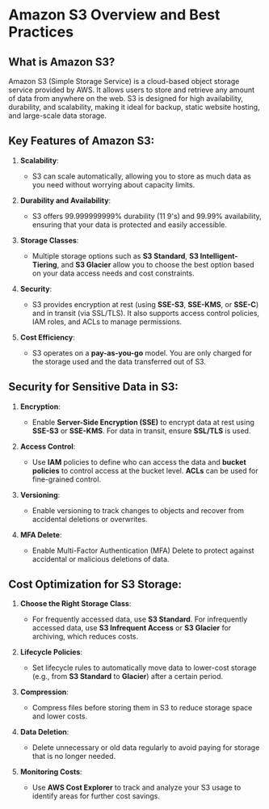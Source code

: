 # Amazon S3 Overview and Best Practices

## What is Amazon S3?

Amazon S3 (Simple Storage Service) is a cloud-based object storage service provided by AWS. It allows users to store and retrieve any amount of data from anywhere on the web. S3 is designed for high availability, durability, and scalability, making it ideal for backup, static website hosting, and large-scale data storage.

## Key Features of Amazon S3:

1. **Scalability**: 
   - S3 can scale automatically, allowing you to store as much data as you need without worrying about capacity limits.
   
2. **Durability and Availability**: 
   - S3 offers 99.999999999% durability (11 9's) and 99.99% availability, ensuring that your data is protected and easily accessible.

3. **Storage Classes**:
   - Multiple storage options such as **S3 Standard**, **S3 Intelligent-Tiering**, and **S3 Glacier** allow you to choose the best option based on your data access needs and cost constraints.

4. **Security**:
   - S3 provides encryption at rest (using **SSE-S3**, **SSE-KMS**, or **SSE-C**) and in transit (via SSL/TLS). It also supports access control policies, IAM roles, and ACLs to manage permissions.

5. **Cost Efficiency**:
   - S3 operates on a **pay-as-you-go** model. You are only charged for the storage used and the data transferred out of S3.

## Security for Sensitive Data in S3:

1. **Encryption**:
   - Enable **Server-Side Encryption (SSE)** to encrypt data at rest using **SSE-S3** or **SSE-KMS**. For data in transit, ensure **SSL/TLS** is used.

2. **Access Control**:
   - Use **IAM** policies to define who can access the data and **bucket policies** to control access at the bucket level. **ACLs** can be used for fine-grained control.

3. **Versioning**:
   - Enable versioning to track changes to objects and recover from accidental deletions or overwrites.

4. **MFA Delete**:
   - Enable Multi-Factor Authentication (MFA) Delete to protect against accidental or malicious deletions of data.

## Cost Optimization for S3 Storage:

1. **Choose the Right Storage Class**:
   - For frequently accessed data, use **S3 Standard**. For infrequently accessed data, use **S3 Infrequent Access** or **S3 Glacier** for archiving, which reduces costs.

2. **Lifecycle Policies**:
   - Set lifecycle rules to automatically move data to lower-cost storage (e.g., from **S3 Standard** to **Glacier**) after a certain period.

3. **Compression**:
   - Compress files before storing them in S3 to reduce storage space and lower costs.

4. **Data Deletion**:
   - Delete unnecessary or old data regularly to avoid paying for storage that is no longer needed.

5. **Monitoring Costs**:
   - Use **AWS Cost Explorer** to track and analyze your S3 usage to identify areas for further cost savings.








